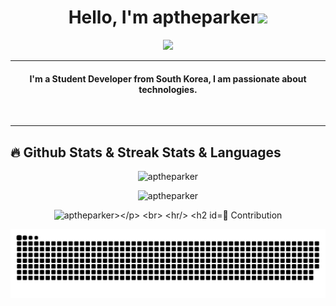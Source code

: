 <h1 align="center">Hello, I'm aptheparker<img src="https://media.giphy.com/media/hvRJCLFzcasrR4ia7z/giphy.gif" width="35"></h1>
<p align="center">
  <a href="https://github.com/aptheparker"><img src="https://readme-typing-svg.herokuapp.com?lines=Student-Developer;JavaScript%20|%20Node.js%20|%20Java%20|%20Python;Always%20learning%20new%20things&center=true&width=500&height=50"></a>
</p>
<hr/>
<!-- I like to Code. -->

<h4 align="center">
I'm a Student Developer from South Korea, I am passionate about technologies. <br />
</h4>
<br>
<hr/> 

## 🔥 Github Stats & Streak Stats & Languages
<p align="center"><img src="https://github-readme-stats.vercel.app/api/?username=aptheparker&theme=algolia" alt="aptheparker"></p>
<p align="center"><img src="https://github-readme-streak-stats.herokuapp.com/?user=aptheparker&theme=algolia" alt="aptheparker"></p>
<p align="center"><img src="https://github-readme-stats.vercel.app/api/top-langs/?username=aptheparker&theme=algolia&layout=compact" alt="aptheparker></p>
<br>
<hr/>

## 🐍 Contribution
<p align="center"><img src="https://github.com/aptheparker/aptheparker/blob/output/github-contribution-grid-snake.svg"></p>
